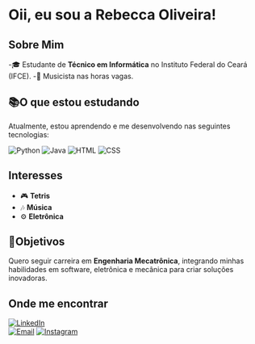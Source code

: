 # Oii, eu sou a Rebecca Oliveira!

## Sobre Mim
-🎓 Estudante de **Técnico em Informática** no Instituto Federal do Ceará (IFCE). 
-🎸 Musicista nas horas vagas.
 
## 📚O que estou estudando
Atualmente, estou aprendendo e me desenvolvendo nas seguintes tecnologias:

![Python](https://img.shields.io/badge/Python-3776AB?style=flat-square&logo=python&logoColor=white)
![Java](https://img.shields.io/badge/Java-007396?style=flat-square&logo=java&logoColor=white)
![HTML](https://img.shields.io/badge/HTML5-E34F26?style=flat-square&logo=html5&logoColor=white)
![CSS](https://img.shields.io/badge/CSS3-1572B6?style=flat-square&logo=css3&logoColor=white)


## Interesses
- 🎮 **Tetris** 
- 🎶 **Música**
- ⚙️ **Eletrônica**

## 💼Objetivos
Quero seguir carreira em **Engenharia Mecatrônica**, integrando minhas habilidades em software, eletrônica e mecânica para criar soluções inovadoras.

## Onde me encontrar
[![LinkedIn](https://img.shields.io/badge/LinkedIn-0A66C2?style=for-the-badge&logo=linkedin&logoColor=white)](https://www.linkedin.com/in/rebecca-oliveira-9b7b63232/)  
[![Email](https://img.shields.io/badge/Email-D14836?style=for-the-badge&logo=gmail&logoColor=white)](rebeccafeitosa.oc@gmail.com)
[![Instagram](https://img.shields.io/badge/Instagram-E4405F?style=for-the-badge&logo=instagram&logoColor=white)](https://www.instagram.com/rebeccaoli._/?next=%2F)


